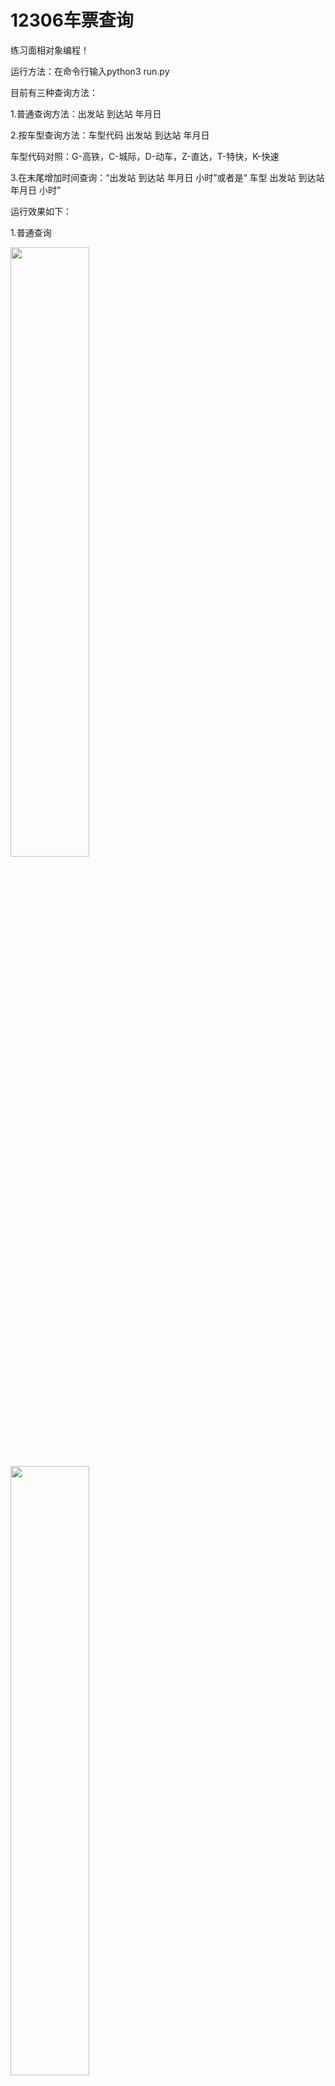 # 12306车票查询
 
练习面相对象编程！
 
运行方法：在命令行输入python3 run.py 
 
目前有三种查询方法：

1.普通查询方法：出发站 到达站 年月日

2.按车型查询方法：车型代码 出发站 到达站 年月日

车型代码对照：G-高铁，C-城际，D-动车，Z-直达，T-特快，K-快速
 
3.在末尾增加时间查询：“出发站 到达站 年月日 小时”或者是“ 车型 出发站 到达站 年月日 小时”
 
运行效果如下：

1.普通查询

<img alt="" src="http://ouiffqj3p.bkt.clouddn.com/train20170909a.png" width="50%">

<img alt="" src="http://ouiffqj3p.bkt.clouddn.com/train20170909b.png" width="50%">
 
2.按车型查询
 
<img alt="" src="http://ouiffqj3p.bkt.clouddn.com/train20170909c.png" width="50%">
 
<img alt="" src="http://ouiffqj3p.bkt.clouddn.com/train20170909d.png" width="50%">
 
3.增加时间查询



